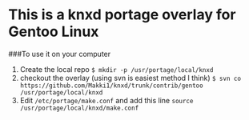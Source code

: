 # This is a knxd portage overlay for Gentoo Linux

###To use it on your computer

1. Create the local repo
   ```$ mkdir -p /usr/portage/local/knxd```
2. checkout the overlay (using svn is easiest method I think)
   ```$ svn co https://github.com/Makki1/knxd/trunk/contrib/gentoo /usr/portage/local/knxd```
3. Edit ```/etc/portage/make.conf``` and add this line 
   ```source /usr/portage/local/knxd/make.conf```
